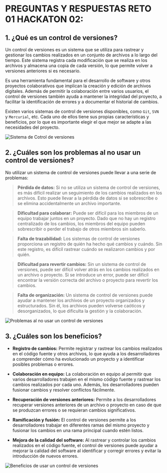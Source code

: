 
# PREGUNTAS Y RESPUESTAS RETO 01 HACKATON 02:


## 1. ¿Qué es un control de versiones?

Un control de versiones es un sistema que se utiliza para rastrear y gestionar los cambios realizados en un conjunto de archivos a lo largo del tiempo. Este sistema registra cada modificación que se realiza en los archivos y almacena una copia de cada versión, lo que permite volver a versiones anteriores si es necesario.

Es una herramienta fundamental para el desarrollo de software y otros proyectos colaborativos que implican la creación y edición de archivos digitales. Además de permitir la colaboración entre varios usuarios, el control de versiones también ayuda a mantener la integridad del proyecto, a facilitar la identificación de errores y a documentar el historial de cambios.

Existen varios sistemas de control de versiones disponibles, como `Git`, `SVN` y `Mercurial`, etc. Cada uno de ellos tiene sus propias características y beneficios, por lo que es importante elegir el que mejor se adapte a las necesidades del proyecto.

![Sistema de Cotrol de versiones](https://pistachitos.com/wp-content/uploads/2017/09/cvs.png)



## 2. ¿Cuáles son los problemas al no usar un control de versiones?

No utilizar un sistema de control de versiones puede llevar a una serie de problemas:

>    **Pérdida de datos:** Si no se utiliza un sistema de control de versiones, es más difícil realizar un seguimiento de los cambios realizados en los archivos. Esto puede llevar a la pérdida de datos si se sobrescribe o se elimina accidentalmente un archivo importante.

>    **Dificultad para colaborar:** Puede ser difícil para los miembros de un equipo trabajar juntos en un proyecto. Dado que no hay un registro centralizado de los cambios, los miembros del equipo pueden sobrescribir o perder el trabajo de otros miembros sin saberlo.

>    **Falta de trazabilidad:** Los sistemas de control de versiones proporciona un registro de quién ha hecho qué cambios y cuándo. Sin este registro, es difícil rastrear cuándo se realizaron cambios y por quién.

>    **Dificultad para revertir cambios:** Sin un sistema de control de versiones, puede ser difícil volver atrás en los cambios realizados en un archivo o proyecto. Si se introduce un error, puede ser difícil encontrar la versión correcta del archivo o proyecto para revertir los cambios.

>    **Falta de organización:** Un sistema de control de versiones puede ayudar a mantener los archivos de un proyecto organizados y estructurados. Sin él, los archivos pueden volverse caóticos y desorganizados, lo que dificulta la gestión y la colaboración.

![Problemas al no usar un control de versiones](https://ichef.bbci.co.uk/news/640/cpsprodpb/5A07/production/_103874032_gettyimages-852477888.jpg)



## 3. ¿Cuáles son los beneficios?

- **Registro de cambios:** Permite registrar y rastrear los cambios realizados en el código fuente y otros archivos, lo que ayuda a los desarrolladores a comprender cómo ha evolucionado un proyecto y a identificar posibles problemas o errores.

- **Colaboración en equipo:** La colaboración en equipo al permitir que varios desarrolladores trabajen en el mismo código fuente y rastrear los cambios realizados por cada uno. Además, los desarrolladores pueden fusionar cambios y resolver conflictos fácilmente.

- **Recuperación de versiones anteriores:** Permite a los desarrolladores recuperar versiones anteriores de un archivo o proyecto en caso de que se produzcan errores o se requieran cambios significativos.

- **Ramificación y fusión:** El control de versiones permite a los desarrolladores trabajar en diferentes ramas del mismo proyecto y fusionar los cambios en una rama principal cuando estén listos.

- **Mejora de la calidad del software:** Al rastrear y controlar los cambios realizados en el código fuente, el control de versiones puede ayudar a mejorar la calidad del software al identificar y corregir errores y evitar la introducción de nuevos errores.

![Beneficios de usar un control de versiones](https://www.nettix.com.pe/wp-content/uploads/2020/02/img-1024x511.png)